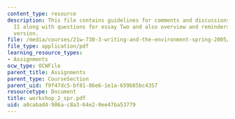 ```yaml
---
content_type: resource
description: This file contains guidelines for comments and discussions for workshop
  II along with questions for essay Two and also overview and reminders for the next
  version.
file: /media/courses/21w-730-3-writing-and-the-environment-spring-2005/a0cabad4906ac8a364e20ee47ba53779_workshop_2_spr.pdf
file_type: application/pdf
learning_resource_types:
- Assignments
ocw_type: OCWFile
parent_title: Assignments
parent_type: CourseSection
parent_uid: f9f47dc5-bf81-86e6-1e1a-659b85bc4357
resourcetype: Document
title: workshop_2_spr.pdf
uid: a0cabad4-906a-c8a3-64e2-0ee47ba53779
---
```

